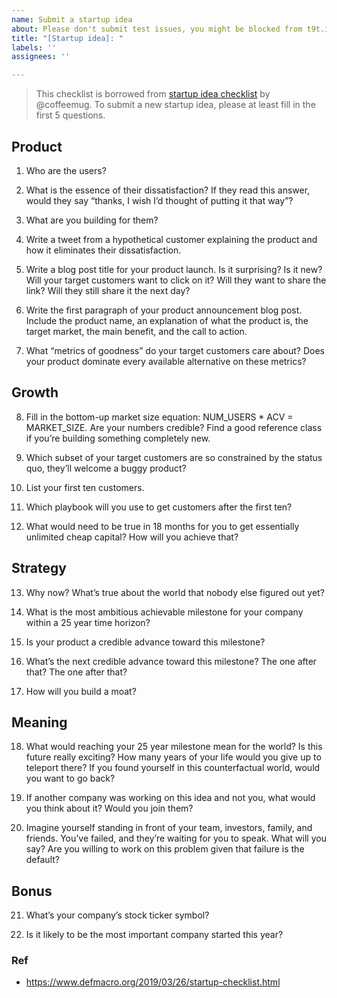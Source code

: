 ```yaml
---
name: Submit a startup idea
about: Please don't submit test issues, you might be blocked from t9t.io
title: "[Startup idea]: "
labels: ''
assignees: ''

---
```


> This checklist is borrowed from [startup idea checklist](https://www.defmacro.org/2019/03/26/startup-checklist.html) by @coffeemug. To submit a new startup idea, please at least fill in the first 5 questions.

## Product

1. Who are the users?
<!-- <= 70 chars -->



2. What is the essence of their dissatisfaction? If they read this answer, would they say “thanks, I wish I’d thought of putting it that way”? 
<!-- 
    <= 240 chars
    @benedictevans: “The iTunes Store solved a user problem. So did the App Store. And so did Spotify and Apple Music, and indeed Apple News. But what user problem is solved by Apple’s commissioning TV shows?”
-->



3. What are you building for them? 
<!--
    <= 70 chars 
    Peter Drucker: Is the product being designed for the customer, or at the customer?
 -->



4. Write a tweet from a hypothetical customer explaining the product and how it eliminates their dissatisfaction. 
<!--
    @BrianNorgard: No one cares about your product. Who built it, its features, the origin story — it’s all superfluous. People only find value in what your product can do for them right now. Save people time. Save people money. Give people an escape. The selfish hand will always govern. 
    Peter Drucker: Are you really doing the best you can to help the customer?
 -->



5. Write a blog post title for your product launch. Is it surprising? Is it new? Will your target customers want to click on it? Will they want to share the link? Will they still share it the next day? 
<!-- <= 70 chars -->



6. Write the first paragraph of your product announcement blog post. Include the product name, an explanation of what the product is, the target market, the main benefit, and the call to action. 
<!-- <= 240 chars -->



7. What “metrics of goodness” do your target customers care about? Does your product dominate every available alternative on these metrics? 
<!-- 
    <= 240 chars 
    See also: The Rise of Worse is Better, Worse is worse
 -->



## Growth

8. Fill in the bottom-up market size equation: NUM_USERS * ACV = MARKET_SIZE. Are your numbers credible? Find a good reference class if you’re building something completely new. 
<!-- See also: Shut up and multiply -->



9. Which subset of your target customers are so constrained by the status quo, they’ll welcome a buggy product? 
<!-- <= 140 chars -->



10. List your first ten customers. 
<!-- 
    <= 240 chars 
    See also: Do Things that Don’t Scale
 -->



11. Which playbook will you use to get customers after the first ten? 
<!-- 
    <= 240 chars 
    See also: Five ways to build a $100 million business
 -->



12. What would need to be true in 18 months for you to get essentially unlimited cheap capital? How will you achieve that? 
<!-- <= 240 chars -->



## Strategy

13. Why now? What’s true about the world that nobody else figured out yet? 
<!-- <= 240 chars -->



14. What is the most ambitious achievable milestone for your company within a 25 year time horizon? 
<!-- <= 70 chars -->



15. Is your product a credible advance toward this milestone? 
<!-- Yes/no -->



16. What’s the next credible advance toward this milestone? The one after that? The one after that? 
<!-- 
    <= 240 chars 
    See also: Tesla master plan, iPhone runs OSX
-->



17. How will you build a moat? 
<!-- 
    <= 240 chars 
    See also: How Competitive Forces Shape Strategy
 -->



## Meaning

18. What would reaching your 25 year milestone mean for the world? Is this future really exciting? How many years of your life would you give up to teleport there? If you found yourself in this counterfactual world, would you want to go back? 
<!-- <= 140 chars -->



19. If another company was working on this idea and not you, what would you think about it? Would you join them? 
<!-- Yes/no -->



20. Imagine yourself standing in front of your team, investors, family, and friends. You’ve failed, and they’re waiting for you to speak. What will you say? Are you willing to work on this problem given that failure is the default? 
<!-- 
    <= 480 chars 
    See also: Your intervention won’t work
-->



## Bonus

21. What’s your company’s stock ticker symbol? 
<!-- @sama: “it’s easy/fun to say every new startup you hear about is bad. you will usually be right. you will never be successful.” -->



22. Is it likely to be the most important company started this year? 
<!-- George Orwell: “Whoever is winning at the moment will always seem to be invincible.” -->


### Ref

- https://www.defmacro.org/2019/03/26/startup-checklist.html
